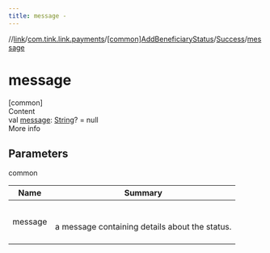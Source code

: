 ```yaml
---
title: message -
---
```

//[link](../../../index.md)/[com.tink.link.payments](../../index.md)/[[common]AddBeneficiaryStatus](../index.md)/[Success](index.md)/[message](message.md)



# message  
[common]  
Content  
val [message](message.md): [String](https://kotlinlang.org/api/latest/jvm/stdlib/kotlin/-string/index.html)? = null  
More info  


## Parameters  
  
common  
  
|  Name|  Summary| 
|---|---|
| <a name="com.tink.link.payments/AddBeneficiaryStatus.Success/message/#/PointingToDeclaration/"></a>message| <a name="com.tink.link.payments/AddBeneficiaryStatus.Success/message/#/PointingToDeclaration/"></a><br><br>a message containing details about the status.<br><br>
  
  



